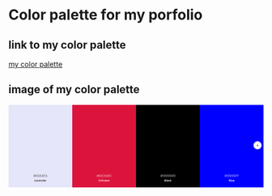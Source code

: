 # Color palette for my porfolio
## link to my color palette
[my color palette](https://colors.dopely.top/palettes/ERElxpqaq7i)
## image of my color palette
![my color palette](images/palette.png)

